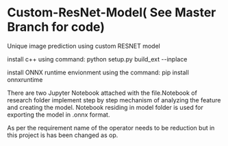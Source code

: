# Custom-ResNet-Model( See Master Branch for code)
Unique image prediction using custom RESNET model

install c++ using command: python setup.py build_ext --inplace

install ONNX runtime envionment using the command: pip install onnxruntime

There are two Jupyter Notebook attached with the file.Notebook of research folder implement step by step mechanism of analyzing the feature 
and creating the model. Notebook residing in model folder is used for exporting the model in .onnx format.

As per the requirement name of the operator needs to be reduction but in this project is has been changed as op.

